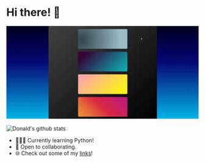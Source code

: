 # Hi there! 👋

 <!-- <img width="1000vw" height="auto" src="https://github.com/Donald-K-Lee/Donald-K-Lee/blob/master/coverimage.jpeg"> -->
   <img width="1000vw" height="auto" src="https://github.com/Donald-K-Lee/Donald-K-Lee/blob/master/Intro.gif">
 
  
![Donald's github stats](https://github-readme-stats.vercel.app/api?username=Donald-K-Lee)
 * 👨🏻‍💻 Currently learning Python!
 * 🤝 Open to collaborating. 
 * 🌐 Check out some of my <a href="https://donald-k-lee.github.io/Links.html">links</a>!
